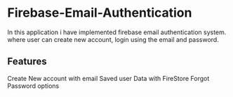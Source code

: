 # Firebase-Email-Authentication
In this application i have implemented firebase email authentication system. where user can create new account, login using the email and password.

## Features
Create New account with email
Saved user Data with FireStore
Forgot Password options
